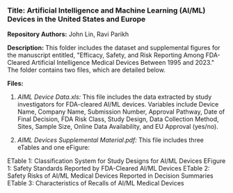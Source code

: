 ### Title: Artificial Intelligence and Machine Learning (AI/ML) Devices in the United States and Europe

**Repository Authors:** John Lin, Ravi Parikh

**Description:** This folder includes the dataset and supplemental figures for the manuscript entitled, "Efficacy, Safety, and Risk Reporting Among FDA-Cleared Artificial Intelligence Medical Devices Between 1995 and 2023." The folder contains two files, which are detailed below.

**Files:**

1. *AIML Device Data.xls:* This file includes the data extracted by study investigators for FDA-cleared AI/ML devices. Variables include Device Name, Company Name, Submission Number, Approval Pathway, Date of Final Decision, FDA Risk Class, Study Design, Data Collection Method, Sites, Sample Size, Online Data Availability, and EU Approval (yes/no).

2. *AIML Devices Supplemental Material.pdf:* This file includes three eTables and one eFigure:

ETable 1: Classification System for Study Designs for AI/ML Devices
EFigure 1: Safety Standards Reported by FDA-Cleared AI/ML Devices
ETable 2: Safety Risks of AI/ML Medical Devices Reported in Decision Summaries
ETable 3: Characteristics of Recalls of AI/ML Medical Devices
